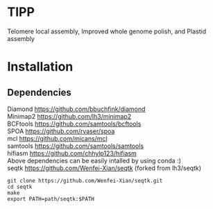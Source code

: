# TIPP
Telomere local assembly, Improved whole genome polish, and Plastid assembly

# Installation
## Dependencies
Diamond https://github.com/bbuchfink/diamond   
Minimap2 https://github.com/lh3/minimap2   
BCFtools https://github.com/samtools/bcftools   
SPOA https://github.com/rvaser/spoa    
mcl https://github.com/micans/mcl   
samtools https://github.com/samtools/samtools   
hifiasm https://github.com/chhylp123/hifiasm  
Above dependencies can be easily intalled by using conda :)   
seqtk https://github.com/Wenfei-Xian/seqtk (forked from lh3/seqtk)  
```
git clone https://github.com/Wenfei-Xian/seqtk.git
cd seqtk
make
export PATH=path/seqtk:$PATH
```
